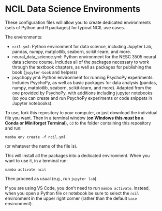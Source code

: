 # NCIL Data Science Environments

These configuration files will allow you to create dedicated environments (sets of Python and R packages) for typical NCIL use cases. 

The environments:
- `ncil.yml`: Python environment for data science, including Jupyter Lab, pandas, numpy, matplotlib, seaborn, scikit-learn, and more.
- neural_data_science.yml: Python environment for the NESC 3505 neural data science course. Includes all of the packages necessary to work through the textbook chapters, as well as packages for publishing the book (`jupyter-book` and helpers)
- psychopy.yml: Python environment for running PsychoPy experiments. Includes PsychoPy, as well as basic packages for data analysis (pandas, numpy, matplotlib, seaborn, scikit-learn, and more). Adapted from the one provided by PsychoPy, with additions including jupyter notebooks (so you can create and run PsychoPy experiments or code snippets in Jupyter notebooks).


To use, fork this repository to your computer, or just download the individual file you want. Then in a terminal window (**on Windows this *must* be a Conda or Miniforget Terminal**), `cd` to the folder containing this repository and run:
```
mamba env create -f ncil.yml
```

(or whatever the name of the file is).

This will install all the packages into a dedicated environment. When you want to use it, in a terminal run:
```
mamba activate ncil
```
Then proceed as usual (e.g., run `jupyter lab`). 

If you are using VS Code, you don't need to run `mamba activate`. Instead, when you open a Python file or notebook be sure to select the `ncil` environment in the upper right corner (rather than the default `base` environment).
